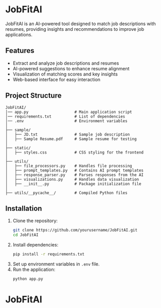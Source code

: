 # JobFitAI

JobFitAI is an AI-powered tool designed to match job descriptions with resumes, providing insights and recommendations to improve job applications.

## Features
- Extract and analyze job descriptions and resumes
- AI-powered suggestions to enhance resume alignment
- Visualization of matching scores and key insights
- Web-based interface for easy interaction

## Project Structure
```
JobFitAI/
│── app.py                    # Main application script
│── requirements.txt          # List of dependencies
│── .env                      # Environment variables
│
├── sample/
│   ├── JD.txt                # Sample job description
│   ├── Sample Resume.pdf     # Sample resume for testing
│
├── static/
│   ├── styles.css            # CSS styling for the frontend
│
├── utils/
│   ├── file_processors.py    # Handles file processing
│   ├── prompt_templates.py   # Contains AI prompt templates
│   ├── response_parser.py    # Parses responses from the AI
│   ├── visualizations.py     # Handles data visualization
│   ├── __init__.py           # Package initialization file
│
├── utils/__pycache__/        # Compiled Python files
```

## Installation
1. Clone the repository:
   ```sh
   git clone https://github.com/yourusername/JobFitAI.git
   cd JobFitAI
   ```
2. Install dependencies:
   ```sh
   pip install -r requirements.txt
   ```
3. Set up environment variables in `.env` file.
4. Run the application:
   ```sh
   python app.py
   ```


# JobFitAI
